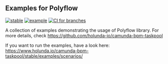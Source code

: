## Examples for Polyflow

[![stable](https://img.shields.io/badge/lifecycle-STABLE-green.svg)](https://github.com/holisticon#open-source-lifecycle)
[![example](https://img.shields.io/badge/lifecycle-EXAMPLE-blue.svg)](https://github.com/holisticon#open-source-lifecycle)
[![CI for branches](https://github.com/holunda-io/polyflow-examples/actions/workflows/ci.yml/badge.svg)](https://github.com/holunda-io/polyflow-examples/actions/workflows/ci.yml)

A collection of examples demonstrating the usage of Polyflow library.
For more details, check https://github.com/holunda-io/camunda-bpm-taskpool


If you want to run the examples, have a look here: https://www.holunda.io/camunda-bpm-taskpool/stable/examples/scenarios/
